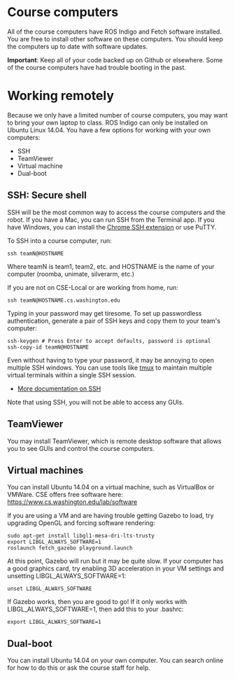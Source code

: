 # Course computers
All of the course computers have ROS Indigo and Fetch software installed.
You are free to install other software on these computers.
You should keep the computers up to date with software updates.

**Important**: Keep all of your code backed up on Github or elsewhere.
Some of the course computers have had trouble booting in the past.

# Working remotely
Because we only have a limited number of course computers, you may want to bring your own laptop to class.
ROS Indigo can only be installed on Ubuntu Linux 14.04.
You have a few options for working with your own computers:
* SSH
* TeamViewer
* Virtual machine
* Dual-boot

## SSH: Secure shell
SSH will be the most common way to access the course computers and the robot.
If you have a Mac, you can run SSH from the Terminal app.
If you have Windows, you can install the [Chrome SSH extension](https://chrome.google.com/webstore/detail/secure-shell/pnhechapfaindjhompbnflcldabbghjo?hl=en) or use PuTTY.

To SSH into a course computer, run:
```
ssh teamN@HOSTNAME
```
Where teamN is team1, team2, etc. and HOSTNAME is the name of your computer (roomba, unimate, silverarm, etc.)

If you are not on CSE-Local or are working from home, run:
```
ssh teamN@HOSTNAME.cs.washington.edu
```

Typing in your password may get tiresome.
To set up passwordless authentication, generate a pair of SSH keys and copy them to your team's computer:
```
ssh-keygen # Press Enter to accept defaults, password is optional
ssh-copy-id teamN@HOSTNAME
```

Even without having to type your password, it may be annoying to open multiple SSH windows.
You can use tools like [tmux](https://github.com/hcrlab/wiki/blob/master/development_environment_setup/tmux.md) to maintain multiple virtual terminals within a single SSH session.

* [More documentation on SSH](https://github.com/hcrlab/wiki/blob/master/development_environment_setup/ssh.md)

Note that using SSH, you will not be able to access any GUIs.

## TeamViewer
You may install TeamViewer, which is remote desktop software that allows you to see GUIs and control the course computers.

## Virtual machines
You can install Ubuntu 14.04 on a virtual machine, such as VirtualBox or VMWare.
CSE offers free software here: https://www.cs.washington.edu/lab/software

If you are using a VM and are having trouble getting Gazebo to load, try upgrading OpenGL and forcing software rendering:
```
sudo apt-get install libgl1-mesa-dri-lts-trusty
export LIBGL_ALWAYS_SOFTWARE=1
roslaunch fetch_gazebo playground.launch
```

At this point, Gazebo will run but it may be quite slow.
If your computer has a good graphics card, try enabling 3D acceleration in your VM settings and unsetting LIBGL_ALWAYS_SOFTWARE=1:

```
unset LIBGL_ALWAYS_SOFTWARE
```

If Gazebo works, then you are good to go! If it only works with LIBGL_ALWAYS_SOFTWARE=1, then add this to your .bashrc:
```
export LIBGL_ALWAYS_SOFTWARE=1
```

## Dual-boot
You can install Ubuntu 14.04 on your own computer.
You can search online for how to do this or ask the course staff for help.